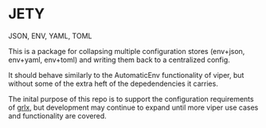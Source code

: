 # JETY

JSON, ENV, YAML, TOML

This is a package for collapsing multiple configuration stores (env+json, env+yaml, env+toml) and writing them back to a centralized config.

It should behave similarly to the AutomaticEnv functionality of viper, but without some of the extra heft of the depedendencies it carries.

The inital purpose of this repo is to support the configuration requirements of [grlx](http://github.com/gogrlx/grlx), but development may continue to expand until more viper use cases and functionality are covered.
